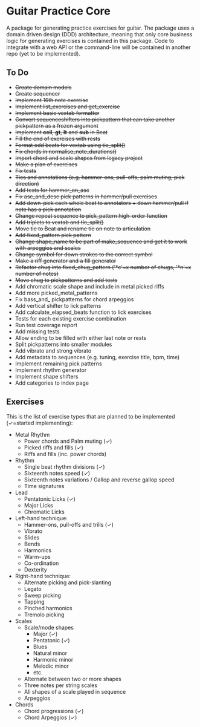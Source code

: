 # Guitar Practice Core

A package for generating practice exercises for guitar. The package uses a domain driven design (DDD) architecture, meaning that only core business logic for generating exercises is contained in this package. Code to integrate with a web API or the command-line will be contained in another repo (yet to be implemented).

## To Do

- ~~Create domain models~~
- ~~Create sequencer~~
- ~~Implement 16th note exercise~~
- ~~Implement list_exercises and get_exercise~~
- ~~Implement basic vextab formatter~~
- ~~Convert sequenceshifters into pickpattern that can take another pickpattern as a frozen argument~~
- ~~Implement __ceil__, __gt__, __lt__ and __sub__ in Beat~~
- ~~Fill the end of exercises with rests~~
- ~~Format odd beats for vextab using tie_split()~~
- ~~Fix chords in normalise_note_durations()~~
- ~~Import chord and scale shapes from legacy project~~
- ~~Make a plan of exercises~~ 
- ~~Fix tests~~
- ~~Ties and annotations (e.g. hammer-ons, pull-offs, palm muting, pick direction)~~
- ~~Add tests for hammer_on_asc~~
- ~~Fix asc_and_desc pick patterns in hammer/pull exercises~~
- ~~Add down-pick each whole beat to annotators + down hammer/pull if note has a pick annotation~~
- ~~Change repeat sequence to pick_pattern high-order function~~
- ~~Add triplets to vextab and tie_split()~~
- ~~Move tie to Beat and rename tie on note to articulation~~
- ~~Add fixed_pattern pick pattern~~
- ~~Change shape_name to be part of make_sequence and get it to work with arpeggios and scales~~
- ~~Change symbol for down strokes to the correct symbol~~
- ~~Make a riff generator and a fill generator~~
- ~~Refactor chug into fixed_chug_pattern ('*c'=x number of chugs, '*n'=x number of notes)~~
- ~~Move chug to pickpatterns and add tests~~
- Add chromatic scale shape and include in metal picked riffs
- Add more picked_metal_patterns
- Fix bass_and_ pickpatterns for chord arpeggios
- Add vertical shifter to lick patterns
- Add calculate_elapsed_beats function to lick exercises 
- Tests for each existing exercise combination
- Run test coverage report
- Add missing tests
- Allow ending to be filled with either last note or rests
- Split pickpatterns into smaller modules
- Add vibrato and strong vibrato
- Add metadata to sequences (e.g. tuning, exercise title, bpm, time) 
- Implement remaining pick patterns
- Implement rhythm generator
- Implement shape shifters
- Add categories to index page

## Exercises

This is the list of exercise types that are planned to be implemented (✓=started implementing):

- Metal Rhythm
  - Power chords and Palm muting (✓)
  - Picked riffs and fills (✓)
  - Riffs and fills (inc. power chords)
- Rhythm
  - Single beat rhythm divisions (✓)
  - Sixteenth notes speed (✓)
  - Sixteenth notes variations / Gallop and reverse gallop speed
  - Time signatures
- Lead
  - Pentatonic Licks (✓)
  - Major Licks
  - Chromatic Licks
- Left-hand technique:
  - Hammer-ons, pull-offs and trills (✓)
  - Vibrato
  - Slides
  - Bends
  - Harmonics
  - Warm-ups
  - Co-ordination
  - Dexterity
- Right-hand technique:
  - Alternate picking and pick-slanting
  - Legato
  - Sweep picking
  - Tapping
  - Pinched harmonics
  - Tremolo picking
- Scales
  - Scale/mode shapes
    - Major (✓)
    - Pentatonic (✓)
    - Blues
    - Natural minor
    - Harmonic minor
    - Melodic minor
    - etc.
  - Alternate between two or more shapes
  - Three notes per string scales
  - All shapes of a scale played in sequence
  - Arpeggios
- Chords
  - Chord progressions (✓)
  - Chord Arpeggios (✓)
